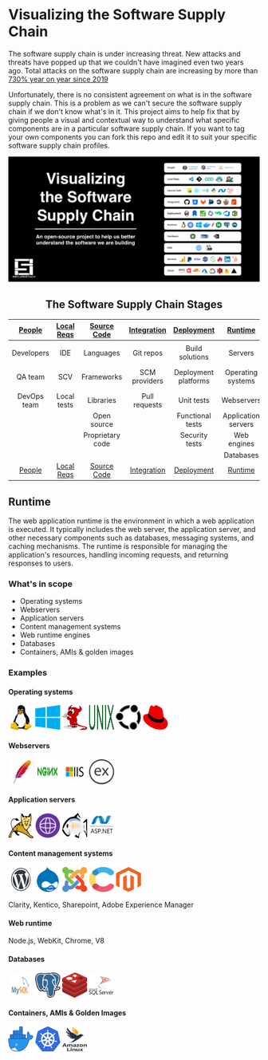 # Visualizing the Software Supply Chain

The software supply chain is under increasing threat.  New attacks and threats have popped up that we couldn't have imagined even two years ago.  Total attacks on the software supply chain are increasing by more than [730% year on year since 2019](https://portswigger.net/daily-swig/researchers-find-633-increase-in-cyber-attacks-aimed-at-open-source-repositories)

Unfortunately, there is no consistent agreement on what is in the software supply chain. This is a problem as we can't secure the software supply chain if we don't know what's in it.  This project aims to help fix that by giving people a visual and contextual way to understand what specific components are in a particular software supply chain.  If you want to tag your own components you can fork this repo and edit it to suit your specific software supply chain profiles. 

![Visualizing the Software Supply Chain](images/Software-Supply-Chain-Visualization.png)

<center>

## The Software Supply Chain Stages

| [People](PEOPLE.md) | [Local Reqs](LOCAL.md) | [Source Code](CODE.md) | [Integration](INTEGRATION.md) | [Deployment](DEPLOYMENT.md) | [Runtime](RUNTIME.md) | [Hardware](HARDWARE.md) | [DNS](DNS.md)  | [Services](SERVICES.md) | [Cloud](CLOUD.md)
| :---------: | :----------: | :--------------: | :-----------: | :------------------: | :-----------------: | :---------: | :------: | :----------------: | :---------:
|             |              |                  |               |                      |                     |             |          |                    |                 |
| Developers  | IDE          | Languages        | Git repos     | Build solutions      | Servers             | Embedded PC | URL      | SaaS solutions     | CDN             |
| QA team     | SCV          | Frameworks       | SCM providers | Deployment platforms | Operating systems   | PCB         | hostname | Third party APIs   | Cloud services  |
| DevOps team | Local tests  | Libraries        | Pull requests | Unit tests           | Webservers          | USB dongle  |          | Payment gateways   |                 |
|             |              | Open source      |               | Functional tests     | Application servers | GPU/CPU     |          | Identity Providers |                 |
|             |              | Proprietary code |               | Security tests       | Web engines         |             |          | Analytics          |                 |
|             |              |                  |               |                      | Databases           |             |          |                    |                 |
| [People](PEOPLE.md) | [Local Reqs](LOCAL.md) | [Source Code](CODE.md) | [Integration](INTEGRATION.md) | [Deployment](DEPLOYMENT.md) | [Runtime](RUNTIME.md) | [Hardware](HARDWARE.md) | [DNS](DNS.md)  | [Services](SERVICES.md) | [Cloud](CLOUD.md)

</center>

## Runtime

The web application runtime is the environment in which a web application is executed. It typically includes the web server, the application server, and other necessary components such as databases, messaging systems, and caching mechanisms. The runtime is responsible for managing the application's resources, handling incoming requests, and returning responses to users.

### What's in scope

* Operating systems
* Webservers
* Application servers
* Content management systems
* Web runtime engines
* Databases
* Containers, AMIs & golden images

### Examples

#### Operating systems

<img src="images/linux.svg" width="50" height="50" title="Linux">  <img src="images/windows-server.svg" width="50" height="50" title="Windows Server">  <img src="images/freebsd.png" width="50" height="50" title="FreeBSD"> <img src="images/unix.svg" width="50" height="50" title="Unix">  <img src="images/ubuntu.svg" width="50" height="50" title="Ubuntu">  <img src="images/redhat.svg" width="50" height="50" title="RedHat">

#### Webservers

<img src="images/apache.svg" width="50" height="50" title="Apache">  <img src="images/nginx.svg" width="50" height="50" title="Nginx">  <img src="images/microsoft-iis-logo.png" width="50" height="50" title="Microsoft IIS">  <img src="images/express.svg" width="50" height="50" title="Express">

#### Application servers

<img src="images/tomcat.svg" width="50" height="50" title="Apache Tomcat">  <img src="images/websphere.png" width="50" height="50" title="WebSphere">  <img src="images/glassfish.png" width="50" height="50" title="GlassFish">  <img src="images/aspnet.png" width="50" height="50" title="ASP.NET">

#### Content management systems

<img src="images/wordpress.svg" width="50" height="50" title="WordPress">  <img src="images/drupal.svg" width="50" height="50" title="Drupal">  <img src="images/joomla.png" width="50" height="50" title="Joomla">  <img src="images/contentful.svg" width="50" height="50" title="Contentful">  <img src="images/magento.svg" width="50" height="50" title="Magento">

Clarity, Kentico, Sharepoint, Adobe Experience Manager

#### Web runtime

Node.js, WebKit, Chrome, V8 

#### Databases

<img src="images/mysql.svg" width="50" height="50" title="MySQL">  <img src="images/postgres.svg" width="50" height="50" title="Postgres">  <img src="images/redis.svg" width="50" height="50" title="Redis">  <img src="images/microsoft-sql-server-logo.svg" width="50" height="50" title="SQL Server">

#### Containers, AMIs & Golden Images

<img src="images/docker.png" width="50" height="50" title="Docker">  <img src="images/kubernetes.svg" width="50" height="50" title="Kubernetes">  <img src="images/amazon-linux-logo.png" width="50" height="50" title="Amazon Linux">

